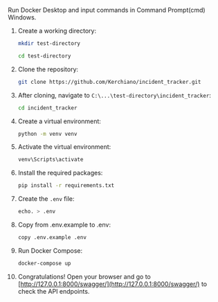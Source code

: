 Run Docker Desktop and input commands in Command Prompt(cmd) Windows.
1.  Create a working directory:
    ```bash
    mkdir test-directory
    ```
    ```bash
    cd test-directory
    ```
2. Clone the repository:
    ```bash
    git clone https://github.com/Kerchiano/incident_tracker.git
    ```

3. After cloning, navigate to `C:\...\test-directory\incident_tracker`:

    ```bash
    cd incident_tracker
    ```

4. Create a virtual environment:

    ```bash
    python -m venv venv
    ```

5. Activate the virtual environment:

    ```bash
    venv\Scripts\activate
    ```

6. Install the required packages:

    ```bash
    pip install -r requirements.txt
    ```

7. Create the `.env` file:

    ```bash
    echo. > .env
    ```
8. Copy from .env.example to .env:

    ```bash
    copy .env.example .env
    ```
9. Run Docker Compose:

     ```bash
    docker-compose up
    ```
10. Congratulations! Open your browser and go to [http://127.0.0.1:8000/swagger/](http://127.0.0.1:8000/swagger/) to check the API endpoints.
